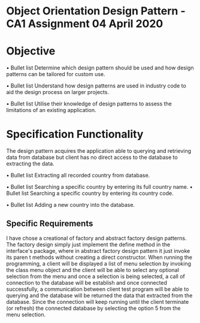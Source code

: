 # Object Orientation Design Pattern - CA1 Assignment 04 April 2020

# Objective

• Bullet list Determine which design pattern should be used and how design patterns can be tailored for custom use.
 
• Bullet list Understand how design patterns are used in industry code to aid the design process on larger projects.
 
• Bullet list Utilise their knowledge of design patterns to assess the limitations of an existing application. 

# Specification Functionality

The design pattern acquires the application able to querying and retrieving data from database but client has no direct access to the database to extracting the data.

• Bullet list Extracting all recorded country from database.


• Bullet list Searching a specific country by entering its full country name.
• Bullet list Searching a specific country by entering its country code.

• Bullet list Adding a new country into the database.

## Specific Requirements 

I have chose a creational of factory and abstract factory design patterns.
The factory design simply just implement the define method in the interface's package, where in abstract factory design pattern it just invoke its paren    t methods without creating a direct constructor.
When running the programming, a client will be displayed a list of menu selection by invoking the class menu object and the client will be able to select any optional selection from the menu and once a selection is being selected, a call of connection to the database will be establish and once connected successfully, a communication between client test program will be able to querying and the database will be returned the data that extracted from the database.
Since the connection will keep running until the client terminate (or refresh) the connected database by selecting the option 5 from the menu selection.
